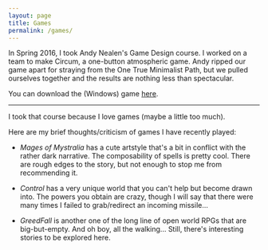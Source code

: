 ```yaml
---
layout: page
title: Games
permalink: /games/
---
```


In Spring 2016, I took Andy Nealen's Game Design course. I worked on a team to make Circum, a one-button atmospheric game. Andy ripped our game apart for straying from the One True Minimalist Path, but we pulled ourselves together and the results are nothing less than spectacular.

You can download the (Windows) game [here](http://gamejolt.com/games/circum/153034).

---

I took that course because I love games (maybe a little too much).

Here are my brief thoughts/criticism of games I have recently played:

* *Mages of Mystralia* has a cute artstyle that's a bit in conflict with the rather dark narrative. The composability of spells is pretty cool. There are rough edges to the story, but not enough to stop me from recommending it.

* *Control* has a very unique world that you can't help but become drawn into. The powers you obtain are crazy, though I will say that there were many times I failed to grab/redirect an incoming missile...

* *GreedFall* is another one of the long line of open world RPGs that are big-but-empty. And oh boy, all the walking... Still, there's interesting stories to be explored here.
